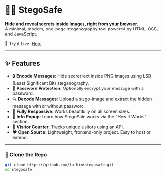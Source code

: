 # 🕵️‍♂️ StegoSafe

**Hide and reveal secrets inside images, right from your browser.**  
A minimal, modern, one-page steganography tool powered by HTML, CSS, and JavaScript.

🔗 Try it Live: [Here](https://fa-him.github.io/StegoSafe/)

---

## ✨ Features

- 🔒 **Encode Messages**: Hide secret text inside PNG images using LSB (Least Significant Bit) steganography.
- 🧬 **Password Protection**: Optionally encrypt your message with a password.
- 🔍 **Decode Messages**: Upload a stego-image and extract the hidden message with or without password.
- 📱 **Fully Responsive**: Works beautifully on all screen sizes.
- 🧠 **Info Popup**: Learn how StegoSafe works via the "How it Works" section.
- 🧾 **Visitor Counter**: Tracks unique visitors using an API.
- ❤️ **Open Source**: Lightweight, frontend-only project. Easy to host or extend.

---

### 🧩 Clone the Repo
```bash
git clone https://github.com/fa-him/stegosafe.git
cd stegosafe
